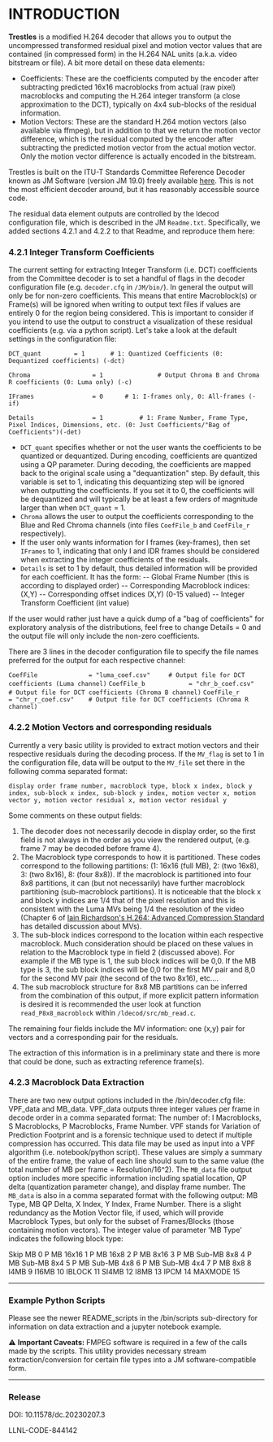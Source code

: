 # INTRODUCTION #

**Trestles** is a modified H.264 decoder that allows you to output the uncompressed  transformed residual pixel and motion vector values that are contained (in compressed form) in the H.264 NAL units (a.k.a. video bitstream or file).  A bit more detail on these data elements:

 - Coefficients:  These are the coefficients computed by the encoder after subtracting predicted 16x16 macroblocks from actual (raw pixel) macroblocks and computing the H.264 integer transform (a close approximation to the DCT), typically on 4x4 sub-blocks of the residual information.
 - Motion Vectors:  These are the standard H.264 motion vectors (also available via ffmpeg), but in addition to that we return the motion vector difference, which is the residual computed by the encoder after subtracting the predicted motion vector from the actual motion vector.  Only the motion vector difference is actually encoded in the bitstream.

Trestles is built on the ITU-T Standards Committee Reference Decoder known as JM Software (version JM 19.0) freely available [here](https://iphome.hhi.de/suehring/tml/).  This is not the most efficient decoder around, but it has reasonably accessible source code.

The residual data element outputs are controlled by the ldecod configuration file, which is described in the JM `Readme.txt`.  Specifically, we added sections 4.2.1 and 4.2.2 to that Readme, and reproduce them here:


### 4.2.1 Integer Transform Coefficients ##

The current setting for extracting Integer Transform (i.e. DCT) coefficients from the Committee decoder is to set a handful of flags in the decoder configuration file (e.g. `decoder.cfg` in `/JM/bin/`).  In general the output will only be for non-zero coefficients.  This means that entire Macroblock(s) or Frame(s) will be ignored when writing to output text files if values are entirely 0 for the region being considered.  This is important to consider if you intend to use the output to construct a visualization of these residual coefficients (e.g. via a python script).  Let's take a look at the default settings in the configuration file:

`DCT_quant	       = 1		 # 1: Quantized Coefficients (0: Dequantized coefficients) (-dct)`

`Chroma                 = 1               # Output Chroma B and Chroma R coefficients (0: Luma only) (-c)`

`IFrames                = 0		 # 1: I-frames only, 0: All-frames (-if)`

`Details                = 1	         # 1: Frame Number, Frame Type, Pixel Indices, Dimensions, etc. (0: Just Coefficients/"Bag of Coefficients")(-det)`



 - `DCT_quant` specifies whether or not the user wants the coefficients to be quantized or dequantized.  During encoding, coefficients are quantized using a QP parameter.  During decoding, the coefficients are mapped back to the original scale using a "dequantization" step.  By default, this variable is set to 1, indicating this dequantizing step will be ignored when outputting the coefficients.  If you set it to 0, the coefficients will be dequantized and will typically be at least a few orders of magnitude larger than when `DCT_quant` = 1.
 - `Chroma` allows the user to output the coefficients corresponding to the Blue and Red Chroma channels (into files `CoefFile_b` and `CoefFile_r` respectively).
 - If the user only wants information for I frames (key-frames), then set `IFrames` to 1, indicating that only I and IDR frames should be considered when extracting the integer coefficients of the residuals.
 - `Details` is set to 1 by default, thus detailed information will be provided for each coefficient.  It has the form:
 -- Global Frame Number (this is according to displayed order)
 -- Corresponding Macroblock indices: (X,Y)
 -- Corresponding offset indices (X,Y) (0-15 valued)
 -- Integer Transform Coefficient (int value)
 
 If the user would rather just have a quick dump of a "bag of coefficients" for exploratory analysis of the distributions, feel free to change Details = 0 and the output file will only include the non-zero coefficients.
 

There are 3 lines in the decoder configuration file to specify the file names preferred for the output for each respective channel:

`CoefFile              = "luma_coef.csv"     # Output file for DCT coefficients (Luma channel)`
`CoefFile_b            = "chr_b_coef.csv"    # Output file for DCT coefficients (Chroma B channel)`
`CoefFile_r            = "chr_r_coef.csv"    # Output file for DCT coefficients (Chroma R channel)`


### 4.2.2  Motion Vectors and corresponding residuals ##

Currently a very basic utility is provided to extract motion vectors and their respective residuals during the decoding process. If the `MV_flag` is set to 1 in the configuration file, data will be output to the `MV_file` set there in the following comma separated format:

`display order frame number, macroblock type, block x index, block y index, sub-block x index, sub-block y index, motion vector x, motion vector y, motion vector residual x, motion vector residual y`

Some comments on these output fields:

 1. The decoder does not necessarily decode in display order, so the first field is not always in the order as you view the rendered output, (e.g. frame 7 may be decoded before frame 4).
 2. The Macroblock type corresponds to how it is partitioned.  These codes correspond to the following partitions: (1: 16x16 (full MB), 2: (two 16x8), 3: (two 8x16), 8: (four 8x8)).  If the macroblock is partitioned into four 8x8 partitions, it can (but not necessarily) have further macroblock partitioning (sub-macroblock partitions).  It is noticeable that the block x and block y indices are 1/4 that of the pixel resolution and this is consistent with the Luma MVs being 1/4 the resolution of the video (Chapter 6 of [Iain Richardson's H.264: Advanced Compression Standard](https://www.wiley.com/en-us/The+H+264+Advanced+Video+Compression+Standard,+2nd+Edition-p-9780470516928) has detailed discussion about MVs).
 3. The sub-block indices correspond to the location within each respective macroblock.  Much consideration should be placed on these values in relation to the Macroblock type in field 2 (discussed above).  For example if the MB type is 1, the sub block indices will be 0,0.  If the MB type is 3, the sub block indices will be 0,0 for the first MV pair and 8,0 for the second MV pair (the second of the two 8x16), etc....
 4. The sub macroblock structure for 8x8 MB partitions can be inferred from the combination of this output, if more explicit pattern information is desired it is recommended the user look at function `read_P8x8_macroblock` within `/ldecod/src/mb_read.c`.

The remaining four fields include the MV information: one (x,y) pair for vectors and a corresponding pair for the residuals.

The extraction of this information is in a preliminary state and there is more that could be done, such as extracting reference frame(s).

### 4.2.3 Macroblock Data Extraction  ######

There are two new output options included in the /bin/decoder.cfg file:  VPF_data and MB_data.  VPF_data outputs three integer values per frame in decode order in a comma separated format: The number of: I Macroblocks, S Macroblocks, P Macroblocks, Frame Number.  VPF stands for Variation of Prediction Footprint and is a forensic technique used to detect if multiple compression has occurred.  This data file may be used as input into a VPF algorithm (i.e. notebook/python script).  These values are simply a summary of the entire frame, the value of each line should sum to the same value (the total number of MB per frame = Resolution/16^2).
The `MB_data` file output option includes more specific information including spatial location, QP delta (quantization parameter change), and display frame number.  The `MB_data` is also in a comma separated format with the following output:  MB Type, MB QP Delta, X Index, Y Index, Frame Number.  There is a slight redundancy as the Motion Vector file, if used, which will provide Macroblock Types, but only for the subset of Frames/Blocks (those containing motion vectors).  The integer value of parameter 'MB Type' indicates the following block type:

Skip  MB    			0
P MB  16x16  			1
P MB  16x8   			2
P MB  8x16   			3
P MB  Sub-MB 8x8      		4
P MB  Sub-MB  8x4       	5
P MB  Sub-MB 4x8        	6
P MB  Sub-MB  4x4               7
P MB  8x8           		8
I4MB           			9
I16MB         			10
IBLOCK      			11
SI4MB         			12
I8MB          			13
IPCM        			14
MAXMODE    			15  

---
### Example Python Scripts ###

Please see the newer README_scripts in the /bin/scripts sub-directory for information on data extraction and a jupyter notebook example.

:warning: **Important Caveats:** FMPEG software is required in a few of the calls made by the scripts. This utility provides necessary stream extraction/conversion for certain file types into a JM software-compatible form.

---

### Release ##

DOI: 10.11578/dc.20230207.3

LLNL-CODE-844142

